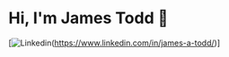 # Hi, I'm James Todd :wave:

[![Linkedin](https://img.shields.io/badge/LinkedIn-0077B5?style=for-the-badge&logo=linkedin&logoColor=white)(https://www.linkedin.com/in/james-a-todd/)]
